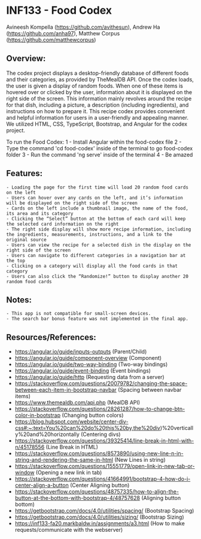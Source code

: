 # INF133 - Food Codex
Avineesh Kompella (https://github.com/avithesun), Andrew Ha (https://github.com/anha97), Matthew Corpus (https://github.com/matthewcorpus)

## Overview: 
The codex project displays a desktop-friendly database of different foods and their categories, as provided by TheMealDB API. Once the codex loads, the user is given a display of random foods. When one of these items is hovered over or clicked by the user, information about it is displayed on the right side of the screen. This information mainly revolves around the recipe for that dish, 
including a picture, a description (including ingredients), and instructions on how to prepare it. This recipe codex provides convenient and helpful information for users in a user-friendly and appealing manner. We utilized HTML, CSS, TypeScript, Bootstrap, and Angular for the codex project.


To run the Food Codex:
    1 - Install Angular within the food-codex file
    2 - Type the command 'cd food-codex' inside of the terminal to go food-codex folder
    3 - Run the command 'ng serve' inside of the terminal
    4 - Be amazed

## Features:
    - Loading the page for the first time will load 20 random food cards on the left
    - Users can hover over any cards on the left, and it’s information will be displayed on the right side of the screen
    - Cards on the left include a thumbnail image, the name of the food, its area and its category
    - Clicking the “Select” button at the bottom of each card will keep the selected card information on the right
    - The right side display will show more recipe information, including the ingredients, measurements, instructions, and a link to the original source
    - Users can view the recipe for a selected dish in the display on the right side of the screen
    - Users can navigate to different categories in a navigation bar at the top
    - Clicking on a category will display all the food cards in that category
    - Users can also click the “Randomize!” button to display another 20 random food cards

## Notes:
    - This app is not compatible for small-screen devices. 
    - The search bar bonus feature was not implemented in the final app.

## Resources/References:
- https://angular.io/guide/inputs-outputs (Parent/Child)
- https://angular.io/guide/component-overview (Component)
- https://angular.io/guide/two-way-binding (Two-way bindings)
- https://angular.io/guide/event-binding (Event bindings)
- https://angular.io/guide/http (Requesting data from a server)
- https://stackoverflow.com/questions/20079782/changing-the-space-between-each-item-in-bootstrap-navbar (Spacing between navbar items)
- https://www.themealdb.com/api.php (MealDB API)
- https://stackoverflow.com/questions/28261287/how-to-change-btn-color-in-bootstrap (Changing button colors)
- https://blog.hubspot.com/website/center-div-css#:~:text=You%20can%20do%20this%20by,the%20div)%20vertically%20and%20horizontally (Centering divs)
- https://stackoverflow.com/questions/39325414/line-break-in-html-with-n/45178556 (Line Break in HTML)
- https://stackoverflow.com/questions/8573890/using-new-line-n-in-string-and-rendering-the-same-in-html (New Lines in string)
- https://stackoverflow.com/questions/15551779/open-link-in-new-tab-or-window (Opening a new link in tab)
- https://stackoverflow.com/questions/41664991/bootstrap-4-how-do-i-center-align-a-button (Center Aligning button)
- https://stackoverflow.com/questions/48757335/how-to-align-the-button-at-the-bottom-with-bootstrap-4/48757628 (Aligning button bottom)
- https://getbootstrap.com/docs/4.0/utilities/spacing/ (Bootstrap Spacing)
- https://getbootstrap.com/docs/4.0/utilities/sizing/ (Bootstrap Sizing)
- https://inf133-fa20.markbaldw.in/assignments/a3.html (How to make requests/communicate with the webserver)
